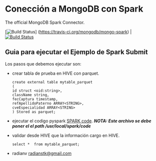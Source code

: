 # Conección a MongoDB con Spark 

The official MongoDB Spark Connector.

[![Build Status](https://travis-ci.org/mongodb/mongo-spark.svg?branch=master)]
(https://travis-ci.org/mongodb/mongo-spark)  | [![Build Status](https://jenkins.10gen.com/job/mongo-spark/badge/icon)](https://jenkins.10gen.com/job/mongo-spark/)

## Guia para ejecutar el Ejemplo de Spark Submit

Los pasos que debemos ejecutar son:

- crear tabla de prueba en HIVE con parquet.
	```
	create external table mytable_parquet 
	(
	id struct <oid:string>,
	className string,
	fecCaptura timestamp,
	refApellidoPaterno ARRAY<STRING>,
	cveEspecialidad ARRAY<STRING>
	) Stored as parquet;
	```

- ejecutar el codigo pyspark [SPARK code](https://github.com/radianv/data-lake/blob/master/spark-code/spark_SIT_CONSULTA_EXTERNA.py).
	***NOTA: Este archivo se debe poner el el path /usr/local/spark/code***

- validar desde HIVE que la información cargo en HIVE.
	```
	select *  from mytable_parquet;	
	
	```






* radianv          radianstk@gmail.com

